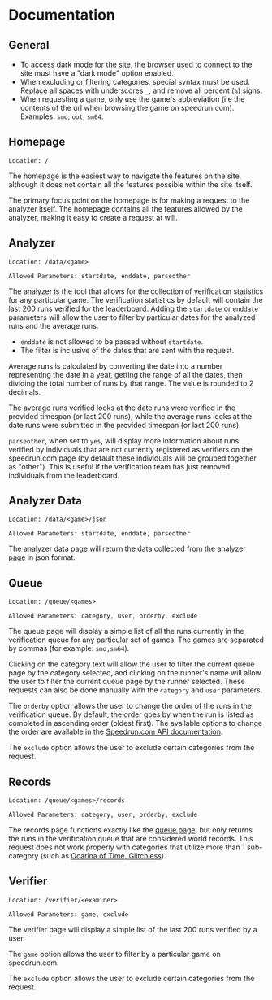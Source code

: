 # Documentation

## General
* To access dark mode for the site, the browser used to connect to the site must have a "dark mode" option enabled.
* When excluding or filtering categories, special syntax must be used. Replace all spaces with underscores `_`, and remove all percent (`%`) signs.
* When requesting a game, only use the game's abbreviation (i.e the contents of the url when browsing the game on speedrun.com). Examples: `smo`, `oot`, `sm64`.

## Homepage
`Location: /`

The homepage is the easiest way to navigate the features on the site, although it does not contain all the features possible within the site itself. 

The primary focus point on the homepage is for making a request to the analyzer itself. The homepage contains all the features allowed by the analyzer, making it easy to create a request at will.

## Analyzer
`Location: /data/<game>`

`Allowed Parameters: startdate, enddate, parseother`

The analyzer is the tool that allows for the collection of verification statistics for any particular game. The verification statistics by default will contain the last 200 runs verified for the leaderboard. Adding the `startdate` or `enddate` parameters will allow the user to filter by particular dates for the analyzed runs and the average runs.

* `enddate` is not allowed to be passed without `startdate`.
* The filter is inclusive of the dates that are sent with the request.

Average runs is calculated by converting the date into a number representing the date in a year, getting the range of all the dates, then dividing the total number of runs by that range. The value is rounded to 2 decimals.

The average runs verified looks at the date runs were verified in the provided timespan (or last 200 runs), while the average runs looks at the date runs were submitted in the provided timespan (or last 200 runs).

`parseother`, when set to `yes`, will display more information about runs verified by individuals that are not currently registered as verifiers on the speedrun.com page (by default these individuals will be grouped together as "other"). This is useful if the verification team has just removed individuals from the leaderboard.

## Analyzer Data
`Location: /data/<game>/json`

`Allowed Parameters: startdate, enddate, parseother`

The analyzer data page will return the data collected from the [analyzer page](#Analyzer) in json format.

## Queue
`Location: /queue/<games>`

`Allowed Parameters: category, user, orderby, exclude`

The queue page will display a simple list of all the runs currently in the verification queue for any particular set of games. The games are separated by commas (for example: `smo,sm64`).

Clicking on the category text will allow the user to filter the current queue page by the category selected, and clicking on the runner's name will allow the user to filter the current queue page by the runner selected. These requests can also be done manually with the `category` and `user` parameters.

The `orderby` option allows the user to change the order of the runs in the verification queue. By default, the order goes by when the run is listed as completed in ascending order (oldest first). The available options to change the order are available in the [Speedrun.com API documentation](https://github.com/speedruncomorg/api/blob/master/version1/runs.md#get-runs).

The `exclude` option allows the user to exclude certain categories from the request.

## Records
`Location: /queue/<games>/records`

`Allowed Parameters: category, user, orderby, exclude`

The records page functions exactly like the [queue page](#Queue), but only returns the runs in the verification queue that are considered world records. This request does not work properly with categories that utilize more than 1 sub-category (such as [Ocarina of Time, Glitchless](http://speedrun.com/oot#Glitchless)).

## Verifier
`Location: /verifier/<examiner>`

`Allowed Parameters: game, exclude`

The verifier page will display a simple list of the last 200 runs verified by a user.

The `game` option allows the user to filter by a particular game on speedrun.com.

The `exclude` option allows the user to exclude certain categories from the request.
